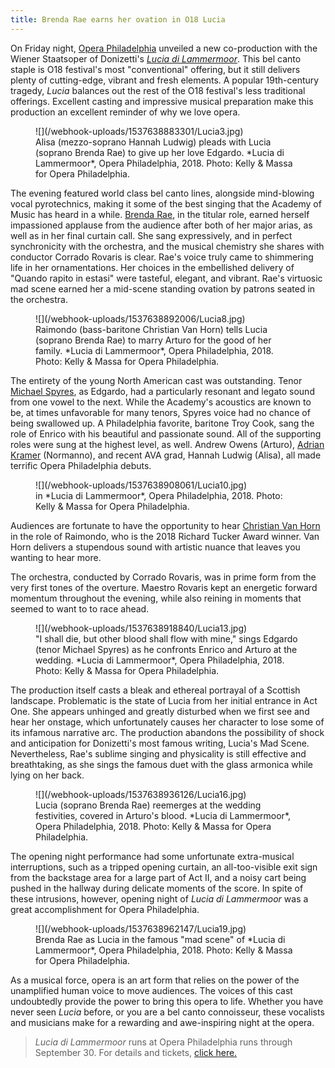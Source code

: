 ```yaml
---
title: Brenda Rae earns her ovation in O18 Lucia
---
```


On Friday night, [Opera Philadelphia](/scene/companies/opera-philadelphia/) unveiled a new co-production with the Wiener Staatsoper of Donizetti's [*Lucia di Lammermoor*](https://www.operaphila.org/whats-on/on-stage-2018-2019/lucia-di-lammermoor/). This bel canto staple is O18 festival's most "conventional" offering, but it still delivers plenty of cutting-edge, vibrant and fresh elements. A popular 19th-century tragedy, *Lucia* balances out the rest of the O18 festival's less traditional offerings. Excellent casting and impressive musical preparation make this production an excellent reminder of why we love opera.

<figure data-type="image">
![](/webhook-uploads/1537638883301/Lucia3.jpg)
<figcaption>Alisa (mezzo-soprano Hannah Ludwig) pleads with Lucia (soprano Brenda Rae) to give up her love Edgardo. *Lucia di Lammermoor*, Opera Philadelphia, 2018. Photo: Kelly & Massa for Opera Philadelphia.</figcaption>
</figure>

The evening featured world class bel canto lines, alongside mind-blowing vocal pyrotechnics, making it some of the best singing that the Academy of Music has heard in a while. [Brenda Rae](/talking-with-singers-brenda-rae/), in the titular role, earned herself impassioned applause from the audience after both of her major arias, as well as in her final curtain call. She sang expressively, and in perfect synchronicity with the orchestra, and the musical chemistry she shares with conductor Corrado Rovaris is clear. Rae's voice truly came to shimmering life in her ornamentations. Her choices in the embellished delivery of "Quando rapito in estasi" were tasteful, elegant, and vibrant. Rae's virtuosic mad scene earned her a mid-scene standing ovation by patrons seated in the orchestra.

<figure data-type="image">
![](/webhook-uploads/1537638892006/Lucia8.jpg)
<figcaption>Raimondo (bass-baritone Christian Van Horn) tells Lucia (soprano Brenda Rae) to marry Arturo for the good of her family. *Lucia di Lammermoor*, Opera Philadelphia, 2018. Photo: Kelly & Massa for Opera Philadelphia.</figcaption>
</figure>

The entirety of the young North American cast was outstanding. Tenor [Michael Spyres](/scene/people/michael-spyres/), as Edgardo, had a particularly resonant and legato sound from one vowel to the next. While the Academy's acoustics are known to be, at times unfavorable for many tenors, Spyres voice had no chance of being swallowed up. A Philadelphia favorite, baritone Troy Cook, sang the role of Enrico with his beautiful and passionate sound. All of the supporting roles were sung at the highest level, as well. Andrew Owens (Arturo), [Adrian Kramer](/scene/people/adrian-kramer/) (Normanno), and recent AVA grad, Hannah Ludwig (Alisa), all made terrific Opera Philadelphia debuts.

<figure data-type="image">
![](/webhook-uploads/1537638908061/Lucia10.jpg)
<figcaption> in *Lucia di Lammermoor*, Opera Philadelphia, 2018. Photo: Kelly & Massa for Opera Philadelphia.</figcaption>
</figure>

Audiences are fortunate to have the opportunity to hear [Christian Van Horn](/talking-with-singers-christian-van-horn/) in the role of Raimondo, who is the 2018 Richard Tucker Award winner. Van Horn delivers a stupendous sound with artistic nuance that leaves you wanting to hear more. 

The orchestra, conducted by Corrado Rovaris, was in prime form from the very first tones of the overture. Maestro Rovaris kept an energetic forward momentum throughout the evening, while also reining in moments that seemed to want to to race ahead. 

<figure data-type="image">
![](/webhook-uploads/1537638918840/Lucia13.jpg)
<figcaption>"I shall die, but other blood shall flow with mine," sings Edgardo (tenor Michael Spyres) as he confronts Enrico and Arturo at the wedding. *Lucia di Lammermoor*, Opera Philadelphia, 2018. Photo: Kelly & Massa for Opera Philadelphia.</figcaption>
</figure>

The production itself casts a bleak and ethereal portrayal of a Scottish landscape. Problematic is the state of Lucia from her initial entrance in Act One. She appears unhinged and greatly disturbed when we first see and hear her onstage, which unfortunately causes her character to lose some of its infamous narrative arc. The production abandons the possibility of shock and anticipation for Donizetti's most famous writing, Lucia's Mad Scene. Nevertheless, Rae's sublime singing and physicality is still effective and breathtaking, as she sings the famous duet with the glass armonica while lying on her back.

<figure data-type="image">
![](/webhook-uploads/1537638936126/Lucia16.jpg)
<figcaption>Lucia (soprano Brenda Rae) reemerges at the wedding festivities, covered in Arturo's blood. *Lucia di Lammermoor*, Opera Philadelphia, 2018. Photo: Kelly & Massa for Opera Philadelphia.</figcaption>
</figure>

The opening night performance had some unfortunate extra-musical interruptions, such as a tripped opening curtain, an all-too-visible exit sign from the backstage area for a large part of Act II, and a noisy cart being pushed in the hallway during delicate moments of the score. In spite of these intrusions, however, opening night of *Lucia di Lammermoor* was a great accomplishment for Opera Philadelphia. 

<figure data-type="image">
![](/webhook-uploads/1537638962147/Lucia19.jpg)
<figcaption>Brenda Rae as Lucia in the famous "mad  scene" of *Lucia di Lammermoor*, Opera Philadelphia, 2018. Photo: Kelly & Massa for Opera Philadelphia.</figcaption>
</figure>

As a musical force, opera is an art form that relies on the power of the unamplified human voice to move audiences. The voices of this cast undoubtedly provide the power to bring this opera to life. Whether you have never seen *Lucia* before, or you are a bel canto connoisseur, these vocalists and musicians make for a rewarding and awe-inspiring night at the opera.

>*Lucia di Lammermoor* runs at Opera Philadelphia runs through September 30. For details and tickets, [click here.](https://www.operaphila.org/whats-on/on-stage-2018-2019/lucia-di-lammermoor/)

